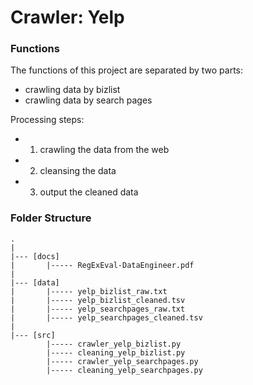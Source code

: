 Crawler: Yelp
============

### Functions

The functions of this project are separated by two parts:
- crawling data by bizlist
- crawling data by search pages

Processing steps:
- 1. crawling the data from the web
- 2. cleansing the data
- 3. output the cleaned data


### Folder Structure

    .
    |
    |--- [docs]
    |       |----- RegExEval-DataEngineer.pdf
    |
    |--- [data]
    |       |----- yelp_bizlist_raw.txt
    |       |----- yelp_bizlist_cleaned.tsv
    |       |----- yelp_searchpages_raw.txt
    |       |----- yelp_searchpages_cleaned.tsv
    |
    |--- [src]
            |----- crawler_yelp_bizlist.py
            |----- cleaning_yelp_bizlist.py
            |----- crawler_yelp_searchpages.py
            |----- cleaning_yelp_searchpages.py
